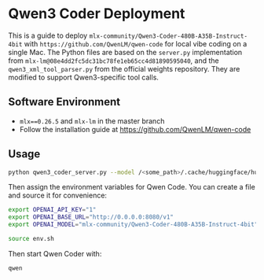 # Qwen3 Coder Deployment

This is a guide to deploy `mlx-community/Qwen3-Coder-480B-A35B-Instruct-4bit` with `https://github.com/QwenLM/qwen-code` for local vibe coding on a single Mac. The Python files are based on the `server.py` implementation from `mlx-lm@08e4dd2fc5dc31bc78fe1eb65cc4d81890595040`, and the `qwen3_xml_tool_parser.py` from the official weights repository. They are modified to support Qwen3-specific tool calls.

## Software Environment

- `mlx==0.26.5` and `mlx-lm` in the master branch
- Follow the installation guide at https://github.com/QwenLM/qwen-code

## Usage

```bash
python qwen3_coder_server.py --model /<some_path>/.cache/huggingface/hub/models--mlx-community--Qwen3-Coder-480B-A35B-Instruct-4bit/snapshots/ca8dbf41071f579fbe3260f20bbe1ab896f79031/ --host 0.0.0.0 --port 8080
```

Then assign the environment variables for Qwen Code. You can create a file and source it for convenience:

```bash
export OPENAI_API_KEY="1"
export OPENAI_BASE_URL="http://0.0.0.0:8080/v1"
export OPENAI_MODEL="mlx-community/Qwen3-Coder-480B-A35B-Instruct-4bit"
```

```bash
source env.sh
```

Then start Qwen Coder with:

```bash
qwen
```